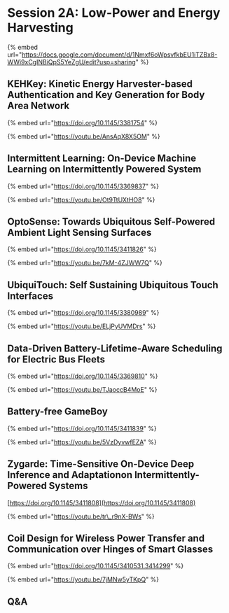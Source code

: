 # Session 2A: Low-Power and Energy Harvesting

{% embed url="https://docs.google.com/document/d/1Nmxf6oWpsvfkbEU1iTZBx8-WWi9xCgINBiQpS5YeZgU/edit?usp=sharing" %}

## KEHKey: Kinetic Energy Harvester-based Authentication and Key Generation for Body Area Network

{% embed url="https://doi.org/10.1145/3381754" %}

{% embed url="https://youtu.be/AnsAqX8X5OM" %}

## Intermittent Learning: On-Device Machine Learning on Intermittently Powered System

{% embed url="https://doi.org/10.1145/3369837" %}

{% embed url="https://youtu.be/Ot9TtUXtHO8" %}

## OptoSense: Towards Ubiquitous Self-Powered Ambient Light Sensing Surfaces

{% embed url="https://doi.org/10.1145/3411826" %}

{% embed url="https://youtu.be/7kM-4ZJWW7Q" %}

## UbiquiTouch: Self Sustaining Ubiquitous Touch Interfaces

{% embed url="https://doi.org/10.1145/3380989" %}

{% embed url="https://youtu.be/ELjPyUVMDrs" %}

## Data-Driven Battery-Lifetime-Aware Scheduling for Electric Bus Fleets

{% embed url="https://doi.org/10.1145/3369810" %}

{% embed url="https://youtu.be/TJaoccB4MoE" %}

## Battery-free GameBoy

{% embed url="https://doi.org/10.1145/3411839" %}

{% embed url="https://youtu.be/5VzDyvwfEZA" %}

## Zygarde: Time-Sensitive On-Device Deep Inference and Adaptationon Intermittently-Powered Systems

[https://doi.org/10.1145/3411808](https://doi.org/10.1145/3411808)

{% embed url="https://youtu.be/tr\_r9nX-BWs" %}

## Coil Design for Wireless Power Transfer and Communication over Hinges of Smart Glasses

{% embed url="https://doi.org/10.1145/3410531.3414299" %}

{% embed url="https://youtu.be/7jMNw5yTKpQ" %}

## Q&A



